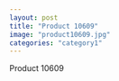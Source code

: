 ```yaml
---
layout: post
title: "Product 10609"
image: "product10609.jpg"
categories: "category1"
---
```

Product 10609
